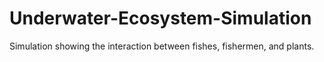 Underwater-Ecosystem-Simulation
===============================

Simulation showing the interaction between fishes, fishermen, and plants. 
